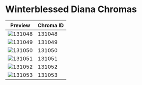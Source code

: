# Winterblessed Diana Chromas

| Preview | Chroma ID |
|---------|-----------|
| ![131048](https://raw.communitydragon.org/latest/plugins/rcp-be-lol-game-data/global/default/v1/champion-chroma-images/131/131048.png) | 131048 |
| ![131049](https://raw.communitydragon.org/latest/plugins/rcp-be-lol-game-data/global/default/v1/champion-chroma-images/131/131049.png) | 131049 |
| ![131050](https://raw.communitydragon.org/latest/plugins/rcp-be-lol-game-data/global/default/v1/champion-chroma-images/131/131050.png) | 131050 |
| ![131051](https://raw.communitydragon.org/latest/plugins/rcp-be-lol-game-data/global/default/v1/champion-chroma-images/131/131051.png) | 131051 |
| ![131052](https://raw.communitydragon.org/latest/plugins/rcp-be-lol-game-data/global/default/v1/champion-chroma-images/131/131052.png) | 131052 |
| ![131053](https://raw.communitydragon.org/latest/plugins/rcp-be-lol-game-data/global/default/v1/champion-chroma-images/131/131053.png) | 131053 |